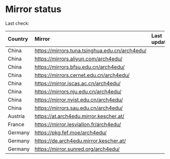 <script src="./time.js"></script>
# Mirror status
Last check: <script type="text/javascript">localize(1719807805.83853);</script>

|Country|Mirror|Last update|
|:------|:-----|:----------|
|China|https://mirrors.tuna.tsinghua.edu.cn/arch4edu/|<script type="text/javascript">localize(1719729189);</script>|
|China|https://mirrors.aliyun.com/arch4edu/|<script type="text/javascript">localize(1719729189);</script>|
|China|https://mirrors.bfsu.edu.cn/arch4edu/|<script type="text/javascript">localize(1719729189);</script>|
|China|https://mirrors.cernet.edu.cn/arch4edu/|<script type="text/javascript">localize(1719729189);</script>|
|China|https://mirror.iscas.ac.cn/arch4edu/|<script type="text/javascript">localize(1719729189);</script>|
|China|https://mirrors.nju.edu.cn/arch4edu/|<script type="text/javascript">localize(1719686053);</script>|
|China|https://mirror.nyist.edu.cn/arch4edu/|<script type="text/javascript">localize(1719729189);</script>|
|China|https://mirrors.sau.edu.cn/arch4edu/|<script type="text/javascript">localize(1719729189);</script>|
|Austria|https://at.arch4edu.mirror.kescher.at/|<script type="text/javascript">localize(1719729189);</script>|
|France|https://mirror.lesviallon.fr/arch4edu/|<script type="text/javascript">localize(1719729189);</script>|
|Germany|https://pkg.fef.moe/arch4edu/|<script type="text/javascript">localize(1719729189);</script>|
|Germany|https://de.arch4edu.mirror.kescher.at/|<script type="text/javascript">localize(1719729189);</script>|
|Germany|https://mirror.sunred.org/arch4edu/|<script type="text/javascript">localize(1719729189);</script>|

<script src="./tablefilter/tablefilter.js"></script>
<script src="./table.js"></script>
